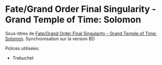 # Fate/Grand Order Final Singularity - Grand Temple of Time: Solomon

Sous-titres de [Fate/Grand Order Final Singularity - Grand Temple of Time: Solomon](https://anilist.co/anime/116756/FateGrand-Order-Final-Singularity--Grand-Temple-of-Time-Solomon/). Synchronisation sur la version BD

Polices utilisées:
- Trebuchet